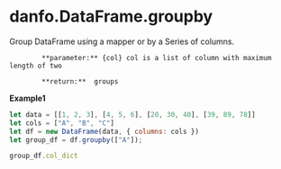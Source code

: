 # danfo.DataFrame.groupby

Group DataFrame using a mapper or by a Series of columns.

            **parameter:** {col} col is a list of column with maximum length of two

            **return:**  groups

**Example1**

```javascript
let data = [[1, 2, 3], [4, 5, 6], [20, 30, 40], [39, 89, 78]]
let cols = ["A", "B", "C"]
let df = new DataFrame(data, { columns: cols })
let group_df = df.groupby(["A"]);

group_df.col_dict
```

